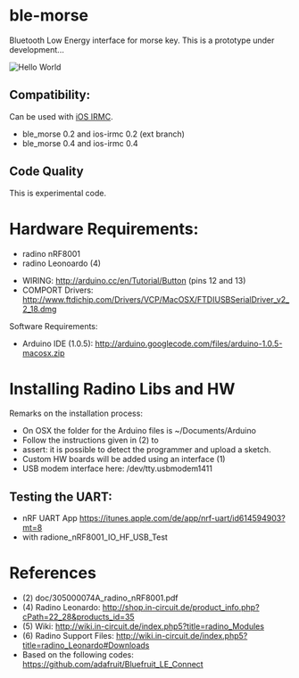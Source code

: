# ble-morse
Bluetooth Low Energy interface for morse key. 
This is a prototype under development...


![Hello World](/img/hello_morse.jpg?raw=true "Hello world")


## Compatibility:
Can be used with [iOS IRMC](https://github.com/morse-code-over-ip/irmc-ios).

+ ble_morse 0.2 and ios-irmc 0.2 (ext branch)
+ ble_morse 0.4 and ios-irmc 0.4


## Code Quality
This is experimental code.

# Hardware Requirements:
* radino nRF8001
* radino Leonoardo (4)

+ WIRING: http://arduino.cc/en/Tutorial/Button (pins 12 and 13)
+ COMPORT Drivers: http://www.ftdichip.com/Drivers/VCP/MacOSX/FTDIUSBSerialDriver_v2_2_18.dmg

Software Requirements:
* Arduino IDE (1.0.5): http://arduino.googlecode.com/files/arduino-1.0.5-macosx.zip

# Installing Radino Libs and HW
Remarks on the installation process:
+ On OSX the folder for the Arduino files is ~/Documents/Arduino
+ Follow the instructions given in (2) to 
+ assert: it is possible to detect the programmer and upload a sketch.
+ Custom HW boards will be added using an interface (1)
+ USB modem interface here: /dev/tty.usbmodem1411

## Testing the UART:
+ nRF UART App https://itunes.apple.com/de/app/nrf-uart/id614594903?mt=8
+ with radione_nRF8001_IO_HF_USB_Test

# References
+ (2) doc/305000074A_radino_nRF8001.pdf
+ (4) Radino Leonardo: http://shop.in-circuit.de/product_info.php?cPath=22_28&products_id=35
+ (5) Wiki: http://wiki.in-circuit.de/index.php5?title=radino_Modules
+ (6) Radino Support Files: http://wiki.in-circuit.de/index.php5?title=radino_Leonardo#Downloads
+ Based on the following codes: https://github.com/adafruit/Bluefruit_LE_Connect


